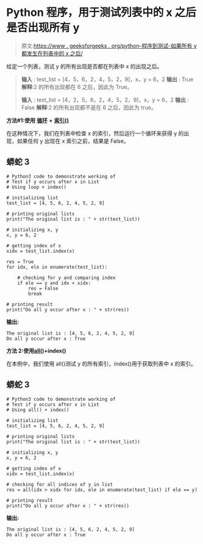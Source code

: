 # Python 程序，用于测试列表中的 x 之后是否出现所有 y

> 原文:[https://www . geeksforgeeks . org/python-程序到测试-如果所有 y 都发生在列表中的 x 之后/](https://www.geeksforgeeks.org/python-program-to-test-if-all-y-occur-after-x-in-list/)

给定一个列表，测试 y 的所有出现是否都在列表中 x 的出现之后。

> **输入** : test_list = [4，5，6，2，4，5，2，9]，x，y = 6，2
> **输出** : True
> **解释**:2 的所有出现都在 6 之后，因此为 True。
> 
> **输入** : test_list = [4，2，5，6，2，4，5，2，9]，x，y = 6，2
> **输出** : False
> **解释**:2 的所有出现都不是在 6 之后，因此为 true。

**方法#1:使用** [**循环**](https://www.geeksforgeeks.org/loops-in-python/) **+** [**索引()**](https://www.geeksforgeeks.org/python-list-index/#:~:text=index()%20is%20an%20inbuilt,index%20where%20the%20element%20appears.&text=Parameters%20%3A,lowest%20index%20will%20be%20returned.)

在这种情况下，我们在列表中检查 x 的索引，然后运行一个循环来获得 y 的出现，如果任何 y 出现在 x 索引之前，结果是 False。

## 蟒蛇 3

```
# Python3 code to demonstrate working of 
# Test if y occurs after x in List
# Using loop + index()

# initializing list
test_list = [4, 5, 6, 2, 4, 5, 2, 9]

# printing original lists
print("The original list is : " + str(test_list))

# initializing x, y 
x, y = 6, 2

# getting index of x 
xidx = test_list.index(x)

res = True 
for idx, ele in enumerate(test_list):

    # checking for y and comparing index 
    if ele == y and idx < xidx:
        res = False 
        break

# printing result 
print("Do all y occur after x : " + str(res))
```

**输出:**

```
The original list is : [4, 5, 6, 2, 4, 5, 2, 9]
Do all y occur after x : True
```

**方法 2:使用**[**all()**](https://www.geeksforgeeks.org/any-all-in-python/)**+index()**

在本例中，我们使用 all()测试 y 的所有索引，index()用于获取列表中 x 的索引。

## 蟒蛇 3

```
# Python3 code to demonstrate working of 
# Test if y occurs after x in List
# Using all() + index()

# initializing list
test_list = [4, 5, 6, 2, 4, 5, 2, 9]

# printing original lists
print("The original list is : " + str(test_list))

# initializing x, y 
x, y = 6, 2

# getting index of x 
xidx = test_list.index(x)

# checking for all indices of y in list 
res = all(idx > xidx for idx, ele in enumerate(test_list) if ele == y)

# printing result 
print("Do all y occur after x : " + str(res))
```

**输出:**

```
The original list is : [4, 5, 6, 2, 4, 5, 2, 9]
Do all y occur after x : True
```